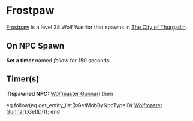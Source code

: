 # Frostpaw



[Frostpaw](/npc/115183) is a level 38 Wolf Warrior that spawns in [The City of Thurgadin](/zone/115).



## On NPC Spawn

**Set a timer** named *follow* for 150 seconds


## Timer(s)

if(**spawned NPC:**  [Wolfmaster Gunnar](/npc/115101)) then


eq.follow(eq.get_entity_list():GetMobByNpcTypeID( [Wolfmaster Gunnar](/npc/115101)):GetID());
end
